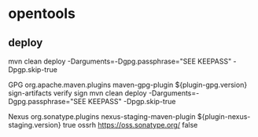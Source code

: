 # opentools

## deploy
mvn clean deploy -Darguments=-Dgpg.passphrase="SEE KEEPASS" -Dpgp.skip-true

GPG
    <!-- GPG plugin -->
    <plugin>
        <groupId>org.apache.maven.plugins</groupId>
        <artifactId>maven-gpg-plugin</artifactId>
        <version>${plugin-gpg.version}</version>
        <executions>
            <execution>
                <id>sign-artifacts</id>
                <phase>verify</phase>
                <goals>
                    <goal>sign</goal>
                </goals>
            </execution>
        </executions>
    </plugin>
mvn clean deploy -Darguments=-Dgpg.passphrase="SEE KEEPASS" -Dpgp.skip-true


Nexus
    <!-- sonatype repo -->
    <plugin>
        <groupId>org.sonatype.plugins</groupId>
        <artifactId>nexus-staging-maven-plugin</artifactId>
        <version>${plugin-nexus-staging.version}</version>
        <extensions>true</extensions>
        <configuration>
            <serverId>ossrh</serverId>
            <nexusUrl>https://oss.sonatype.org/</nexusUrl>
            <!-- Set this to true and the release will automatically proceed and sync to Central Repository will follow  -->
            <autoReleaseAfterClose>false</autoReleaseAfterClose>
        </configuration>
    </plugin>